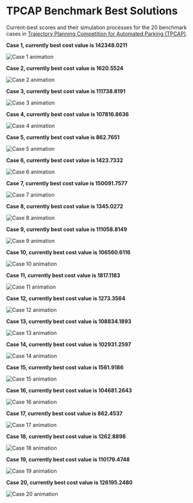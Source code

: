 # TPCAP Benchmark Best Solutions
Current-best scores and their simulation processes for the 20 benchmark cases in [Trajectory Planning Competition for Automated Parking (TPCAP)](https://www.tpcap.net).

**Case 1, currently best cost value is 142348.0211**

![Case 1 animation](./gifs/Cur_best_1.gif)


**Case 2, currently best cost value is 1620.5524**

![Case 2 animation](./gifs/Cur_best_2.gif)

**Case 3, currently best cost value is 111738.8191**

![Case 3 animation](./gifs/Cur_best_3.gif)

**Case 4, currently best cost value is 107816.8636**

![Case 4 animation](./gifs/Cur_best_4.gif)

**Case 5, currently best cost value is 862.7651**

![Case 5 animation](./gifs/Cur_best_5.gif)

**Case 6, currently best cost value is 1423.7332**

![Case 6 animation](./gifs/Cur_best_6.gif)

**Case 7, currently best cost value is 150091.7577**

![Case 7 animation](./gifs/Cur_best_7.gif)

**Case 8, currently best cost value is 1345.0272**

![Case 8 animation](./gifs/Cur_best_8.gif)

**Case 9, currently best cost value is 111058.8149**

![Case 9 animation](./gifs/Cur_best_9.gif)

**Case 10, currently best cost value is 106560.6116**

![Case 10 animation](./gifs/Cur_best_10.gif)

**Case 11, currently best cost value is 1817.1183**

![Case 11 animation](./gifs/Cur_best_11.gif)

**Case 12, currently best cost value is 1273.3564**

![Case 12 animation](./gifs/Cur_best_12.gif)

**Case 13, currently best cost value is 108834.1893**

![Case 13 animation](./gifs/Cur_best_13.gif)

**Case 14, currently best cost value is 102931.2597**

![Case 14 animation](./gifs/Cur_best_14.gif)

**Case 15, currently best cost value is 1561.9186**

![Case 15 animation](./gifs/Cur_best_15.gif)

**Case 16, currently best cost value is 104681.2643**

![Case 16 animation](./gifs/Cur_best_16.gif)

**Case 17, currently best cost value is 862.4537**

![Case 17 animation](./gifs/Cur_best_17.gif)

**Case 18, currently best cost value is 1262.8898**

![Case 18 animation](./gifs/Cur_best_18.gif)

**Case 19, currently best cost value is 110179.4748**

![Case 19 animation](./gifs/Cur_best_19.gif)

**Case 20, currently best cost value is 126195.2480**

![Case 20 animation](./gifs/Cur_best_20.gif)
